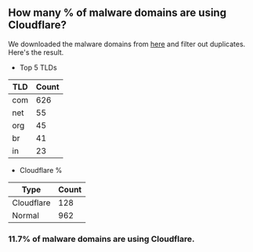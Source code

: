 ## How many % of malware domains are using Cloudflare?


We downloaded the malware domains from [here](https://urlhaus.abuse.ch) and filter out duplicates.
Here's the result.


[//]: # (start replacement)


- Top 5 TLDs

| TLD | Count |
| --- | --- |
| com | 626 |
| net | 55 |
| org | 45 |
| br | 41 |
| in | 23 |


- Cloudflare %

| Type | Count |
| --- | --- |
| Cloudflare | 128 |
| Normal | 962 |


### 11.7% of malware domains are using Cloudflare.